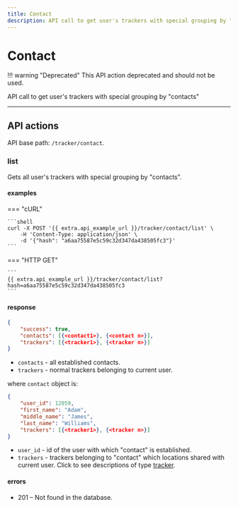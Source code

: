 ```yaml
---
title: Contact
description: API call to get user's trackers with special grouping by "contacts"
---
```

# Contact 

!!! warning "Deprecated"
    This API action deprecated and should not be used.

API call to get user's trackers with special grouping by "contacts"

***

## API actions

API base path: `/tracker/contact`.

### list

Gets all user's trackers with special grouping by "contacts".

#### examples

=== "cURL"

    ```shell
    curl -X POST '{{ extra.api_example_url }}/tracker/contact/list' \
        -H 'Content-Type: application/json' \ 
        -d '{"hash": "a6aa75587e5c59c32d347da438505fc3"}'
    ```

=== "HTTP GET"

    ```
    {{ extra.api_example_url }}/tracker/contact/list?hash=a6aa75587e5c59c32d347da438505fc3
    ```

#### response

```json
{
    "success": true,
    "contacts": [{<contact1>}, {<contact n>}],
    "trackers": [{<tracker1>}, {<tracker n>}]
}
```

* `contacts` - all established contacts.
* `trackers` - normal trackers belonging to current user.

where `contact` object is:

```json
{
    "user_id": 12059,
    "first_name": "Adam",
    "middle_name": "James",
    "last_name": "Williams",
    "trackers": [{<tracker1>}, {<tracker n>}]
}
```

* `user_id` - id of the user with which "contact" is established.
* `trackers` - trackers belonging to "contact" which locations shared with current user.
Click to see descriptions of type [tracker](./index.md#tracker-object-structure).

#### errors

* 201 – Not found in the database.
